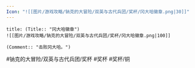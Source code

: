 ```yaml
---
Icon: "![[图片/游戏攻略/钠克的大冒险/双英与古代兵团/奖杯/冈大哈徽章.png|30]]"
---
```

```ad-common-bronze-trophy
title: (Title:: "冈大哈徽章")
![[图片/游戏攻略/钠克的大冒险/双英与古代兵团/奖杯/冈大哈徽章.png|100]]

(Comment:: "击败冈大哈。")
```

#钠克的大冒险/双英与古代兵团/奖杯 #奖杯 #奖杯/铜
